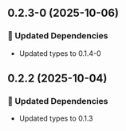## 0.2.3-0 (2025-10-06)

### 🧱 Updated Dependencies

- Updated types to 0.1.4-0

## 0.2.2 (2025-10-04)

### 🧱 Updated Dependencies

- Updated types to 0.1.3